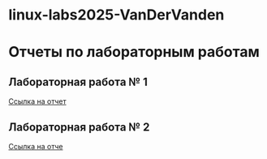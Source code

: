 # linux-labs2025-VanDerVanden
# Отчеты по лабораторным работам

## Лабораторная работа № 1

[Ссылка на отчет](https://disk.yandex.ru/i/s3kvtXFP0XZJvw)


## Лабораторная работа № 2

[Ссылка на отче](https://disk.yandex.ru/i/NIn4ZO8RBmhYaA)

